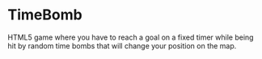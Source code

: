 # TimeBomb
HTML5 game where you have to reach a goal on a fixed timer while being hit by random time bombs that will change your position on the map.
